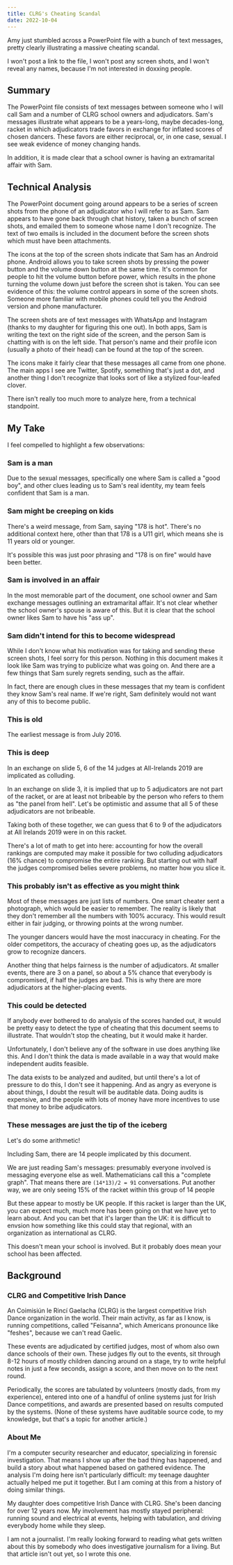 ```yaml
---
title: CLRG's Cheating Scandal
date: 2022-10-04
---
```


Amy just stumbled across a PowerPoint file with a bunch of text messages,
pretty clearly illustrating a massive cheating scandal.

I won't post a link to the file,
I won't post any screen shots,
and I won't reveal any names,
because I'm not interested in doxxing people.


Summary
------------

The PowerPoint file consists of text messages between someone who I will call
Sam and a number of CLRG school owners and adjudicators. Sam's messages
illustrate what appears to be a years-long, maybe decades-long, racket in which
adjudicators trade favors in exchange for inflated scores of chosen dancers.
These favors are either reciprocal, or, in one case, sexual.
I see weak evidence of money changing hands.

In addition, it is made clear that a school owner is having an extramarital
affair with Sam.


Technical Analysis
-------------------------

The PowerPoint document going around appears to be a series of screen shots from
the phone of an adjudicator who I will refer to as Sam. Sam appears to have
gone back through chat history, taken a bunch of screen shots, and emailed them
to someone whose name I don't recognize. The text of two emails is included in
the document before the screen shots which must have been attachments.

The icons at the top of the screen shots indicate that Sam has an Android
phone. Android allows you to take screen shots by pressing the power button and
the volume down button at the same time. It's common for people to hit the
volume button before power, which results in the phone turning the volume down
just before the screen shot is taken. You can see evidence of this: the volume
control appears in some of the screen shots. Someone more familiar with mobile
phones could tell you the Android version and phone manufacturer.

The screen shots are of text messages with WhatsApp and Instagram (thanks to my
daughter for figuring this one out). In both apps, Sam is writing the text on
the right side of the screen, and the person Sam is chatting with is on the left
side. That person's name and their profile icon (usually a photo of their head)
can be found at the top of the screen.

The icons make it fairly clear that these messages all came from one phone. The
main apps I see are Twitter, Spotify, something that's just a dot, and another
thing I don't recognize that looks sort of like a stylized four-leafed clover.

There isn't really too much more to analyze here,
from a technical standpoint.

My Take
-----------

I feel compelled to highlight a few observations:

### Sam is a man

Due to the sexual messages,
specifically one where Sam is called a "good boy",
and other clues leading us to Sam's real identity,
my team feels confident that Sam is a man.

### Sam might be creeping on kids

There's a weird message, from Sam, saying "178 is hot". There's no additional
context here, other than that 178 is a U11 girl, which means she is 11 years old
or younger.

It's possible this was just poor phrasing and "178 is on fire" would have been
better.

### Sam is involved in an affair

In the most memorable part of the document,
one school owner and Sam exchange messages outlining an extramarital affair.
It's not clear whether the school owner's spouse is aware of this.
But it is clear that the school owner likes Sam to have his "ass up".

### Sam didn't intend for this to become widespread

While I don't know what his motivation was for taking and sending these screen
shots, I feel sorry for this person. Nothing in this document makes it look like
Sam was trying to publicize what was going on. And there are a few things that
Sam surely regrets sending, such as the affair.

In fact, there are enough clues in these messages that my team is confident they
know Sam's real name. If we're right, Sam definitely would not want any of this
to become public.

### This is old

The earliest message is from July 2016.

### This is deep

In an exchange on slide 5, 6 of the 14 judges at All-Irelands 2019 are
implicated as colluding.

In an exchange on slide 3, it is implied that up to 5 adjudicators are not part
of the racket, or are at least not bribeable by the person who refers to them as
"the panel from hell". Let's be optimistic and assume that all 5 of these
adjudicators are not bribeable.

Taking both of these together, we can guess that 6 to 9 of the adjudicators at
All Irelands 2019 were in on this racket.

There's a lot of math to get into here: accounting for how the overall
rankings are computed may make it possible for two colluding adjudicators (16%
chance) to compromise the entire ranking. But starting out with half the judges
compromised belies severe problems, no matter how you slice it.

### This probably isn't as effective as you might think

Most of these messages are just lists of numbers.
One smart cheater sent a photograph,
which would be easier to remember.
The reality is likely that they don't remember all the numbers with 100% accuracy.
This would result either in fair judging,
or throwing points at the wrong number.

The younger dancers would have the most inaccuracy in cheating.
For the older competitors, the accuracy of cheating goes up,
as the adjudicators grow to recognize dancers.

Another thing that helps fairness is the number of adjudicators. At smaller
events, there are 3 on a panel, so about a 5% chance that everybody is
compromised, if half the judges are bad.
This is why there are more adjudicators at the higher-placing events.

### This could be detected

If anybody ever bothered to do analysis of the scores handed out, it would
be pretty easy to detect the type of cheating that this document seems
to illustrate. That wouldn't stop the cheating, but it would make it harder.

Unfortunately, I don't believe any of the software in use does anything like
this. And I don't think the data is made available in a way that would make
independent audits feasible.

The data exists to be analyzed and audited, but until there's a lot of pressure
to do this, I don't see it happening. And as angry as everyone is about things,
I doubt the result will be auditable data. Doing audits is expensive, and the
people with lots of money have more incentives to use that money to bribe adjudicators.

### These messages are just the tip of the iceberg

Let's do some arithmetic!

Including Sam,
there are 14 people implicated by this document.

We are just reading Sam's messages: presumably everyone involved is messaging
everyone else as well. Mathematicians call this a "complete graph". That means
there are `(14*13)/2 = 91` conversations. Put another way, we are only seeing 15%
of the racket within this group of 14 people

But these appear to mostly be UK people.
If this racket is larger than the UK,
you can expect much, much more has been going on that we have yet to learn about.
And you can bet that it's larger than the UK:
it is difficult to envsion how something like this could stay that regional,
with an organization as international as CLRG.

This doesn't mean your school is involved.
But it probably does mean your school has been affected.


Background
---------------

### CLRG and Competitive Irish Dance

An Coimisiún le Rincí Gaelacha (CLRG) 
is the largest competitive Irish Dance organization in the world.
Their main activity,
as far as I know,
is running competitions, called "Feisanna",
which Americans pronounce like "feshes",
because we can't read Gaelic.

These events are adjudicated by certified judges,
most of whom also own dance schools of their own.
These judges fly out to the events,
sit through 8-12 hours of mostly children dancing around on a stage,
try to write helpful notes in just a few seconds,
assign a score,
and then move on to the next round.

Periodically, the scores are tabulated by volunteers
(mostly dads, from my experience), 
entered into one of a handful of online systems just for Irish Dance competitions,
and awards are presented based on results computed by the systems.
(None of these systems have auditable source code, to my knowledge,
but that's a topic for another article.)


### About Me

I'm a computer security researcher and educator,
specializing in forensic investigation.
That means I show up after the bad thing has happened,
and build a story about what happened based on gathered evidence.
The analysis I'm doing here isn't particularly difficult:
my teenage daughter actually helped me put it together.
But I am coming at this from a history of doing similar things.

My daughter does competitive Irish Dance with CLRG.
She's been dancing for over 12 years now.
My involvement has mostly stayed peripheral:
running sound and electrical at events,
helping with tabulation,
and driving everybody home while they sleep.

I am not a journalist.
I'm really looking forward to reading what gets written about this
by somebody who does investigative journalism for a living.
But that article isn't out yet,
so I wrote this one.
